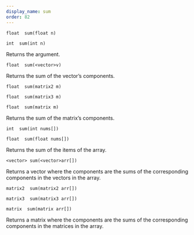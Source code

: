 ```yaml
---
display_name: sum
order: 82
---
```

`float  sum(float n)`

`int  sum(int n)`

Returns the argument.

`float  sum(<vector>v)`

Returns the sum of the vector’s components.

`float  sum(matrix2 m)`

`float  sum(matrix3 m)`

`float  sum(matrix m)`

Returns the sum of the matrix’s components.

`int  sum(int nums[])`

`float  sum(float nums[])`

Returns the sum of the items of the array.

`<vector> sum(<vector>arr[])`

Returns a vector where the components are the sums of the corresponding components in the vectors in the array.

`matrix2  sum(matrix2 arr[])`

`matrix3  sum(matrix3 arr[])`

`matrix  sum(matrix arr[])`

Returns a matrix where the components are the sums of the corresponding components in the matrices in the array.
